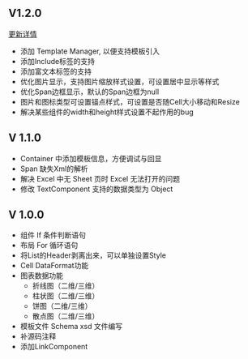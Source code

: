 ## V1.2.0
[更新详情](version/V1.2.0.md)

- 添加 Template Manager, 以便支持模板引入
- 添加Include标签的支持
- 添加富文本标签的支持
- 优化图片显示，支持图片缩放样式设置，可设置居中显示等样式
- 优化Span边框显示，默认的Span边框为null
- 图片和图标类型可设置锚点样式，可设置是否随Cell大小移动和Resize
- 解决某些组件的width和height样式设置不起作用的bug

## V 1.1.0

- Container 中添加模板信息，方便调试与回显
- Span 缺失Xml的解析
- 解决 Excel 中无 Sheet 页时 Excel 无法打开的问题
- 修改 TextComponent 支持的数据类型为 Object

## V 1.0.0

- 组件 If 条件判断语句
- 布局 For 循环语句
- 将List的Header剥离出来，可以单独设置Style
- Cell DataFormat功能
- 图表数据功能
    - 折线图（二维/三维）
    - 柱状图（二维/三维）
    - 饼图（二维/三维）
    - 散点图（二维/三维）
- 模板文件 Schema xsd 文件编写
- 补源码注释
- 添加LinkComponent 